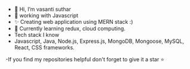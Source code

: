 - 👋 Hi, I’m vasanti suthar
- 👀 working with Javascript 
- ✨ Creating web application using MERN stack :)
- 🌱 Currently learning redux, cloud computing.
- Tech stack I know
- Javascript, Java, Node.js, Express.js, MongoDB, Mongoose, MySQL, React, CSS frameworks.

-If you find my repositories helpful don't forget to give it a star ⭐ 


<!---
vasantisuthar/vasantisuthar is a ✨ special ✨ repository because its `README.md` (this file) appears on your GitHub profile.
You can click the Preview link to take a look at your changes.
--->
